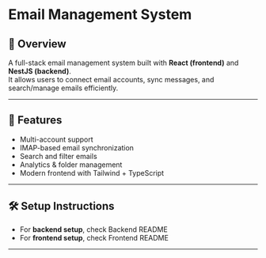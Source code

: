# Email Management System

## 📌 Overview
A full-stack email management system built with **React (frontend)** and **NestJS (backend)**.  
It allows users to connect email accounts, sync messages, and search/manage emails efficiently.

---

## 🚀 Features
- Multi-account support  
- IMAP-based email synchronization  
- Search and filter emails  
- Analytics & folder management  
- Modern frontend with Tailwind + TypeScript  

---

## 🛠 Setup Instructions
- For **backend setup**, check Backend README
- For **frontend setup**, check Frontend README

---
